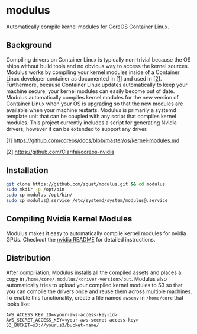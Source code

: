 # modulus
Automatically compile kernel modules for CoreOS Container Linux.

## Background
Compiling drivers on Container Linux is typically non-trivial because the OS ships without build tools and no obvious way to access the kernel sources. Modulus works by compiling your kernel modules inside of a Container Linux developer container as documented in [[1](https://github.com/coreos/docs/blob/master/os/kernel-modules.md)] and used in [[2](https://github.com/Clarifai/coreos-nvidia)]. Furthermore, because Container Linux updates automatically to keep your machine secure, your kernel modules can easily become out of date. Modulus automatically compiles kernel modules for the new version of Container Linux when your OS is upgrading so that the new modules are available when your machine restarts. Modulus is primarily a systemd template unit that can be coupled with any script that compiles kernel modules. This project currently includes a script for generating Nvidia drivers, however it can be extended to support any driver.

[1] https://github.com/coreos/docs/blob/master/os/kernel-modules.md

[2] https://github.com/Clarifai/coreos-nvidia

## Installation
```sh
git clone https://github.com/squat/modulus.git && cd modulus
sudo mkdir -p /opt/bin
sudo cp modulus /opt/bin/
sudo cp modulus@.service /etc/systemd/system/modulus@.service
```

## Compiling Nvidia Kernel Modules
Modulus makes it easy to automatically compile kernel modules for nvidia GPUs. Checkout the [nvidia README](https://github.com/squat/modulus/blob/master/nvidia/README.md) for detailed instructions.

## Distribution
After compiliation, Modulus installs all the compiled assets and places a copy in `/home/core/.modulus/<driver-version>/out`. Modulus also automatically tries to upload your compiled kernel modules to S3 so that you can compile the drivers once and reuse them across multiple machines. To enable this functionality, create a file named `awsenv` in `/home/core` that looks like:

```
AWS_ACCESS_KEY_ID=<your-aws-access-key-id>
AWS_SECRET_ACCESS_KEY=<your-aws-secret-access-key>
S3_BUCKET=s3://your.s3/bucket-name/
```
